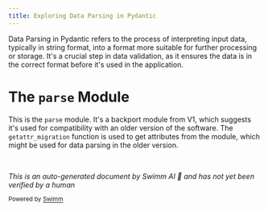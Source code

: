 ```yaml
---
title: Exploring Data Parsing in Pydantic
---
```

Data Parsing in Pydantic refers to the process of interpreting input data, typically in string format, into a format more suitable for further processing or storage. It's a crucial step in data validation, as it ensures the data is in the correct format before it's used in the application.

# The `parse` Module

This is the `parse` module. It's a backport module from V1, which suggests it's used for compatibility with an older version of the software. The `getattr_migration` function is used to get attributes from the module, which might be used for data parsing in the older version.

&nbsp;

*This is an auto-generated document by Swimm AI 🌊 and has not yet been verified by a human*

<SwmMeta version="3.0.0" repo-id="Z2l0aHViJTNBJTNBREVNTy1weWRhbnRpYyUzQSUzQWdpbGFkbmF2b3Q=" repo-name="DEMO-pydantic" doc-type="overview"><sup>Powered by [Swimm](/)</sup></SwmMeta>
